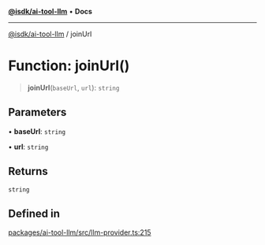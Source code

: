 [**@isdk/ai-tool-llm**](../README.md) • **Docs**

***

[@isdk/ai-tool-llm](../globals.md) / joinUrl

# Function: joinUrl()

> **joinUrl**(`baseUrl`, `url`): `string`

## Parameters

• **baseUrl**: `string`

• **url**: `string`

## Returns

`string`

## Defined in

[packages/ai-tool-llm/src/llm-provider.ts:215](https://github.com/isdk/ai-tool-llm.js/blob/513ef97c99c1327a132052f4cc5520be2c9cf2e0/src/llm-provider.ts#L215)
